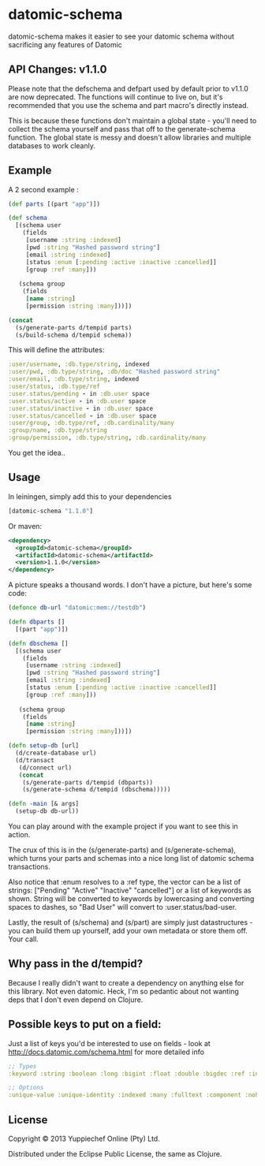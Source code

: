 # datomic-schema

datomic-schema makes it easier to see your datomic schema without sacrificing any features of Datomic

## API Changes: v1.1.0

Please note that the defschema and defpart used by default prior to v1.1.0 are now deprecated. The functions will
continue to live on, but it's recommended that you use the schema and part macro's directly instead.

This is because these functions don't maintain a global state - you'll need to collect the schema yourself and pass that off to the generate-schema function. The global state is messy and doesn't allow libraries and multiple databases to work cleanly.

## Example

A 2 second example :

```clojure
(def parts [(part "app")])

(def schema
  [(schema user
    (fields
     [username :string :indexed]
     [pwd :string "Hashed password string"]
     [email :string :indexed]
     [status :enum [:pending :active :inactive :cancelled]]
     [group :ref :many]))
   
   (schema group
    (fields
     [name :string]
     [permission :string :many]))])

(concat
  (s/generate-parts d/tempid parts)
  (s/build-schema d/tempid schema)) 
```

This will define the attributes:

```clojure
:user/username, :db.type/string, indexed
:user/pwd, :db.type/string, :db/doc "Hashed password string"
:user/email, :db.type/string, indexed
:user/status, :db.type/ref
:user.status/pending - in :db.user space
:user.status/active - in :db.user space
:user.status/inactive - in :db.user space
:user.status/cancelled - in :db.user space
:user/group, :db.type/ref, :db.cardinality/many
:group/name, :db.type/string
:group/permission, :db.type/string, :db.cardinality/many
```

You get the idea..

## Usage

In leiningen, simply add this to your dependencies

```clojure
[datomic-schema "1.1.0"]
```

Or maven:
```xml
<dependency>
  <groupId>datomic-schema</groupId>
  <artifactId>datomic-schema</artifactId>
  <version>1.1.0</version>
</dependency>
```

A picture speaks a thousand words. I don't have a picture, but here's some code:

```clojure
(defonce db-url "datomic:mem://testdb")

(defn dbparts []
  [(part "app")])

(defn dbschema []
  [(schema user
    (fields
     [username :string :indexed]
     [pwd :string "Hashed password string"]
     [email :string :indexed]
     [status :enum [:pending :active :inactive :cancelled]]
     [group :ref :many]))
   
   (schema group
    (fields
     [name :string]
     [permission :string :many]))])

(defn setup-db [url]
  (d/create-database url)
  (d/transact
   (d/connect url)
   (concat
    (s/generate-parts d/tempid (dbparts))
    (s/generate-schema d/tempid (dbschema)))))

(defn -main [& args]
  (setup-db db-url))
```

You can play around with the example project if you want to see this in action.

The crux of this is in the (s/generate-parts) and (s/generate-schema), which turns your parts and schemas into a nice long list of datomic schema transactions.

Also notice that :enum resolves to a :ref type, the vector can be a list of strings: ["Pending" "Active" "Inactive" "cancelled"] or a list of keywords as shown. String will be converted to keywords by lowercasing and converting spaces to dashes, so "Bad User" will convert to :user.status/bad-user.

Lastly, the result of (s/schema) and (s/part) are simply just datastructures - you can build them up yourself, add your own metadata or store them off. Your call.

## Why pass in the d/tempid?

Because I really didn't want to create a dependency on anything else for this library. Not even datomic. Heck, I'm so pedantic about not wanting deps that I don't even depend on Clojure.

## Possible keys to put on a field:

Just a list of keys you'd be interested to use on fields - look at http://docs.datomic.com/schema.html for more detailed info

```clojure
;; Types
:keyword :string :boolean :long :bigint :float :double :bigdec :ref :instant :uuid :uri :bytes :enum

;; Options
:unique-value :unique-identity :indexed :many :fulltext :component :nohistory "Some doc string" [:arbitrary "Enum" :values]
```

## License

Copyright © 2013 Yuppiechef Online (Pty) Ltd.

Distributed under the Eclipse Public License, the same as Clojure.
